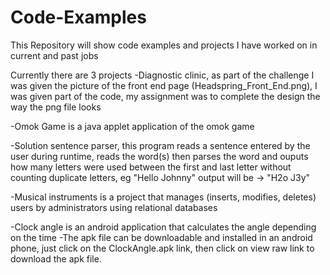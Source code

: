 Code-Examples
=============
This Repository will show code examples and projects I have worked on in current and past jobs

Currently there are 3 projects
-Diagnostic clinic, as part of the challenge I was given the picture of the front end page (Headspring_Front_End.png), I was given part of the code, my assignment was to complete the design the way the png file looks 

-Omok Game is a java applet application of the omok game 

-Solution sentence parser, this program reads a sentence entered by the user during runtime, reads the word(s) then parses the word and ouputs how many letters were used between the first and last letter without counting duplicate letters, eg "Hello Johnny" output will be -> "H2o J3y"

-Musical instruments is a project that manages (inserts, modifies, deletes) users by administrators using relational databases

-Clock angle is an android application that calculates the angle depending on the time
-The apk file can be downloadable and installed in an android phone, just click on the ClockAngle.apk link, then click on view raw link to download the apk file.
